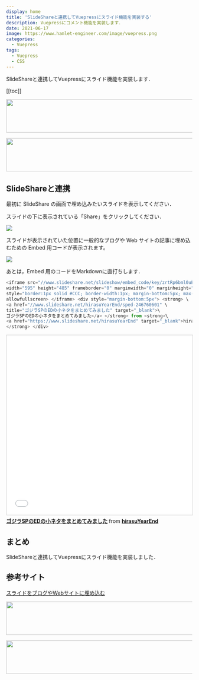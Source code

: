 ```yaml
---
display: home
title: 'SlideShareと連携してVuepressにスライド機能を実装する'
description: Vuepressにコメント機能を実装します．
date: 2021-06-17
image: https://www.hamlet-engineer.com/image/vuepress.png
categories: 
  - Vuepress
tags:
  - Vuepress
  - CSS
---
```

SlideShareと連携してVuepressにスライド機能を実装します．

<!-- more -->

<ClientOnly>
  <CallInArticleAdsense />
</ClientOnly>

[[toc]]

<!-- TechAcademy -->
<a href="//af.moshimo.com/af/c/click?a_id=2604050&p_id=1555&pc_id=2816&pl_id=29835&guid=ON" rel="nofollow" referrerpolicy="no-referrer-when-downgrade"><img src="//image.moshimo.com/af-img/0866/000000029835.jpg" width="728" height="90" style="border:none;"></a><img src="//i.moshimo.com/af/i/impression?a_id=2604050&p_id=1555&pc_id=2816&pl_id=29835" width="1" height="1" style="border:none;">

<!-- テックキャンプ -->
<a href="//af.moshimo.com/af/c/click?a_id=2641145&p_id=1770&pc_id=3386&pl_id=25847&guid=ON" rel="nofollow" referrerpolicy="no-referrer-when-downgrade"><img src="//image.moshimo.com/af-img/1115/000000025847.png" width="728" height="90" style="border:none;"></a><img src="//i.moshimo.com/af/i/impression?a_id=2641145&p_id=1770&pc_id=3386&pl_id=25847" width="1" height="1" style="border:none;">

## SlideShareと連携
最初に SlideShare の画面で埋め込みたいスライドを表示してください．

スライドの下に表示されている「Share」をクリックしてください．

![](/image/slide01.png)

スライドが表示されていた位置に一般的なブログや Web サイトの記事に埋め込むための Embed 用コードが表示されます。

![](/image/slide02.png)

あとは，Embed 用のコードをMarkdownに直打ちします．
```js
<iframe src="//www.slideshare.net/slideshow/embed_code/key/zrtRp6bml0uECo" \
width="595" height="485" frameborder="0" marginwidth="0" marginheight="0" scrolling="no" \
style="border:1px solid #CCC; border-width:1px; margin-bottom:5px; max-width: 100%;" \
allowfullscreen> </iframe> <div style="margin-bottom:5px"> <strong> \
<a href="//www.slideshare.net/hirasuYearEnd/sped-246760601" \
title="ゴジラSPのEDの小ネタをまとめてみました" target="_blank">\
ゴジラSPのEDの小ネタをまとめてみました</a> </strong> from <strong>\
<a href="https://www.slideshare.net/hirasuYearEnd" target="_blank">hirasuYearEnd</a>\
</strong> </div>
```



<iframe src="//www.slideshare.net/slideshow/embed_code/key/zrtRp6bml0uECo" width="595" height="485" frameborder="0" marginwidth="0" marginheight="0" scrolling="no" style="border:1px solid #CCC; border-width:1px; margin-bottom:5px; max-width: 100%;" allowfullscreen> </iframe> <div style="margin-bottom:5px"> <strong> <a href="//www.slideshare.net/hirasuYearEnd/sped-246760601" title="ゴジラSPのEDの小ネタをまとめてみました" target="_blank">ゴジラSPのEDの小ネタをまとめてみました</a> </strong> from <strong><a href="https://www.slideshare.net/hirasuYearEnd" target="_blank">hirasuYearEnd</a></strong> </div>

## まとめ
SlideShareと連携してVuepressにスライド機能を実装しました．


## 参考サイト
[スライドをブログやWebサイトに埋め込む](https://www.howtonote.jp/slideshare/use/index6.html)


<!-- TechAcademy -->
<a href="//af.moshimo.com/af/c/click?a_id=2604050&p_id=1555&pc_id=2816&pl_id=29835&guid=ON" rel="nofollow" referrerpolicy="no-referrer-when-downgrade"><img src="//image.moshimo.com/af-img/0866/000000029835.jpg" width="728" height="90" style="border:none;"></a><img src="//i.moshimo.com/af/i/impression?a_id=2604050&p_id=1555&pc_id=2816&pl_id=29835" width="1" height="1" style="border:none;">

<!-- テックキャンプ -->
<a href="//af.moshimo.com/af/c/click?a_id=2641145&p_id=1770&pc_id=3386&pl_id=25847&guid=ON" rel="nofollow" referrerpolicy="no-referrer-when-downgrade"><img src="//image.moshimo.com/af-img/1115/000000025847.png" width="728" height="90" style="border:none;"></a><img src="//i.moshimo.com/af/i/impression?a_id=2641145&p_id=1770&pc_id=3386&pl_id=25847" width="1" height="1" style="border:none;">

<ClientOnly>
  <CallInArticleAdsense />
</ClientOnly>
